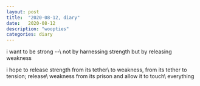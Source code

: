 ```yaml
---
layout: post
title:  "2020-08-12, diary"
date:   2020-08-12
description: "woopties"
categories: diary
---
```

i want to be strong --\\
not by harnessing strength but by releasing weakness

i hope to release strength from its tether\\
to weakness, from its tether to tension; release\\
weakness from its prison and allow it to touch\\
everything
